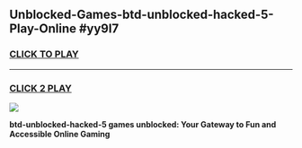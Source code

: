 
## Unblocked-Games-btd-unblocked-hacked-5-Play-Online #yy9l7
<h3>
<a href="https://news.freeplayer.one?title=btd-unblocked-hacked-5&ref=3">CLICK TO PLAY</a></h3>
<hr>

<h3>
<a href="https://news.freeplayer.one?title=btd-unblocked-hacked-5&ref=3">CLICK 2 PLAY</a>
  
</h3>

<a href="https://news.freeplayer.one?title=btd-unblocked-hacked-5&ref=3"><img src="https://clearcache.store/games.png"></a>


**btd-unblocked-hacked-5 games unblocked: Your Gateway to Fun and Accessible Online Gaming**
